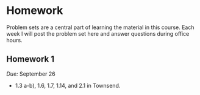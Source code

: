 # Homework

Problem sets are a central part of learning the material in this course. Each week
I will post the problem set here and answer questions during office hours. 

## Homework 1
*Due:* September 26

- 1.3 a-b), 1.6, 1.7, 1.14, and 2.1 in Townsend.